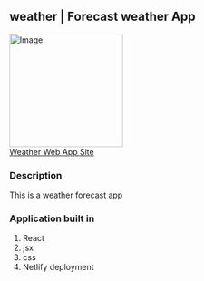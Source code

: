 ## weather | Forecast weather App
<a href="https://weatherforcastapp.netlify.app/"><img src="https://i.pinimg.com/originals/41/25/00/412500dd8a3c60b3d754ac12c9242709.png" height="200px" alt="Image"/></a>
<br>
<a href="https://weatherforcastapp.netlify.app/">Weather Web App Site </a>

### Description
This is a weather forecast app

### Application built in
1. React
2. jsx
3. css
4. Netlify deployment


